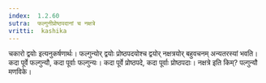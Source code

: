```yaml
---
index:  1.2.60
sutra:  फल्गुनीप्रोष्ठपदानां च नक्षत्रे
vritti:  kashika 
---
```


चकारो द्वयोः इत्यनुकर्षणार्थः। फल्गुन्योर् द्वयोः प्रोष्ठपदयोश्च द्वयोर् नक्षत्रयोर् बहुवचनम् अन्यतरस्यां भवति। कदा पूर्वे फल्गुन्यौ, कदा पूर्वाः फल्गुन्यः। कदा पूर्वे प्रोष्ठपदे, कदा पूर्वाः प्रोष्ठपदाः। नक्षत्रे इति किम्? पल्गुन्यौ मणविके।

